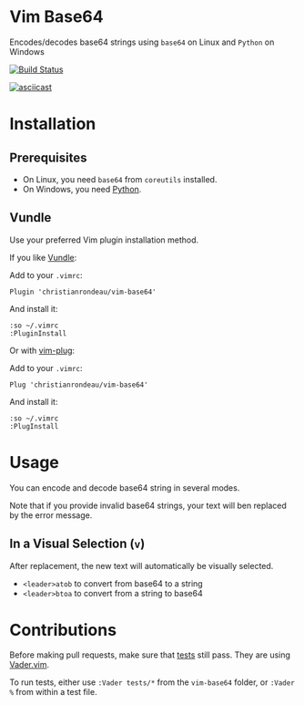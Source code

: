 # Vim Base64

Encodes/decodes base64 strings using `base64` on Linux and `Python` on Windows

[![Build Status](https://travis-ci.org/christianrondeau/vim-base64.svg?branch=master)](https://travis-ci.org/christianrondeau/vim-base64)

[![asciicast](https://asciinema.org/a/90272.png)](https://asciinema.org/a/90272)

# Installation

## Prerequisites

* On Linux, you need `base64` from `coreutils` installed.
* On Windows, you need [Python](https://www.python.org/downloads/windows/).

## Vundle

Use your preferred Vim plugin installation method.

If you like [Vundle](https://github.com/VundleVim/Vundle.vim):

Add to your `.vimrc`:

    Plugin 'christianrondeau/vim-base64'

And install it:

    :so ~/.vimrc
    :PluginInstall

Or with [vim-plug](https://github.com/junegunn/vim-plug):

Add to your `.vimrc`:

    Plug 'christianrondeau/vim-base64'

And install it:

    :so ~/.vimrc
    :PlugInstall

# Usage

You can encode and decode base64 string in several modes.

Note that if you provide invalid base64 strings, your text will ben replaced by the error message.

## In a Visual Selection (`v`)

After replacement, the new text will automatically be visually selected.

* `<leader>atob` to convert from base64 to a string
* `<leader>btoa` to convert from a string to base64

# Contributions

Before making pull requests, make sure that [tests](tests/) still pass. They are using [Vader.vim](https://github.com/junegunn/vader.vim).

To run tests, either use `:Vader tests/*` from the `vim-base64` folder, or `:Vader %` from within a test file.
